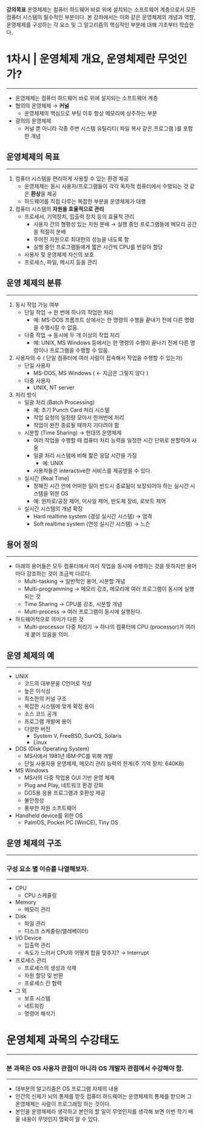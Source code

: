 **강의목표**
운영체제는 컴퓨터 하드웨어 바로 위에 설치되는 소프트웨어 계층으로서 모든 컴퓨터 시스템의 필수적인 부분이다. 본 강좌에서는 이와 같은 운영체제의 개념과 역할, 운영체제를 구성하는 각 요소 및 그 알고리즘의 핵심적인 부분에 대해 기초부터 학습한다.

# 1차시 | 운영체제 개요, 운영체제란 무엇인가?

---

- 운영체제는 컴퓨터 하드웨어 바로 위에 설치되는 소프트웨어 계층
- 협의의 운영체제 → **커널**
    - 운영체제의 핵심으로 부팅 이후 항상 메모리에 상주하는 부분
- 광의의 운영체제
    - 커널 뿐 아니라 각종 주변 시스템 유틸리티( 파일 복사 같은 프로그램 )를 포함한 개념

## 운영체제의 목표

---

1. 컴퓨터 시스템을 편리하게 사용할 수 있는 환경 제공
    - 운영체제는 동시 사용자/프로그램들이 각각 독자적 컴퓨터에서 수행되는 것 같은 **환상**을 제공
    - 하드웨어를 직접 다루는 복잡한 부분을 운영체제가 대행
2. 컴퓨터 시스템의 **자원을 효율적으로 관리**
    - 프로세서, 기억장치, 입출력 장치 등의 효율적 관리
        - 사용자 간의 형평성 있는 자원 분배 → 실행 중인 프로그램들에 메모리 공간을 적절히 분배
        - 주어진 자원으로 최대한의 성능을 내도록 함
        - 실행 중인 프로그램들에게 짧은 시간씩 CPU를 번갈아 할당
    - 사용자 및 운영체제 자신의 보호
    - 프로세스, 파일, 메시지 등을 관리

## 운영 체제의 분류

---

1. 동시 작업 가능 여부
    - 단일 작업 → 한 번에 하나의 작업만 처리
        - 예: MS-DOS 프롬프트 상에서는 한 명령의 수행을 끝내기 전에 다른 명령을 수행시킬 수 없음.
    - 다중 작업 → 동시에 두 개 이상의 작업 처리
        - 예: UNIX, MS Windows 등에서는 한 명령의 수행이 끝나기 전에 다른 명령이나 프로그램을 수행할 수 있음.
2. 사용자의 수 ( 단일 컴퓨터에 여러 사람이 접속해서 작업을 수행할 수 있는가)
    - 단일 사용자
        - MS-DOS, MS Windows ( ← 지금은 그렇지 않다 )
    - 다중 사용자
        - UNIX, NT server
3. 처리 방식
    - 일괄 처리 (Batch Processing)
        - 예: 초기 Punch Card 처리 시스템
        - 작업 요청의 일정량 모아서 한꺼번에 처리
        - 작업이 완전 종료될 때까지 기다려야 함
    - 시분할 (Time Sharing) → 현대의 운영체제
        - 여러 작업을 수행할 때 컴퓨터 처리 능력을 일정한 시간 단위로 분할하여 사용
        - 일괄 처리 시스템에 비해 짧은 응답 시간을 가짐
            - 예: UNIX
        - 사용자들은 interactive한 서비스를 제공받을 수 있다.
    - 실시간 (Real Time)
        - 정해진 시간 안에 어떠한 일이 반드시 종료됨이 보장되어야 하는 실시간 시스템을 위한 OS
        - 예: 원자로/공장 제어, 미사일 제어, 반도체 장비, 로보트 제어
    - 실시간 시스템의 개념 확장
        - Hard realtime system (경성 실시간 시스템) → 엄격
        - Soft realtime system (연성 실시간 시스템) → 느슨

## 용어 정의

---

- 아래의 용어들은 모두 컴퓨터에서 여러 작업을 동시에 수행하는 것을 뜻하지만 용어마다 강조하는 것이 조금씩 다르다.
    - Multi-tasking → 일반적인 용어, 시분할 개념
    - Multi-programming → 메모리 강조, 메모리에 여러 프로그램이 동시에 실행되는 것
    - Time Sharing → CPU를 강조, 시분할 개념
    - Multi-process → 여러 프로그램이 동시에 실행된다.
- 하드웨어적으로 의미가 다른 것
    - Multi-processor 다중 처리기 → 하나의 컴퓨터에 CPU (processor)가 여러 개 붙어 있음을 의미.

## 운영 체제의 예

---

- UNIX
    - 코드의 대부분을 C언어로 작성
    - 높은 이식성
    - 최소한의 커널 구조
    - 복잡한 시스템에 맞게 확장 용이
    - 소스 코드 공개
    - 프로그램 개발에 용이
    - 다양한 버전
        - System V, FreeBSD, SunOS, Solaris
        - Linux
- DOS (Disk Operating System)
    - MS사에서 1981년 IBM-PC를 위해 개발
    - 단일 사용자용 운영체제, 메모리 관리 능력의 한계(주 기억 장치: 640KB)
- MS Windows
    - MS사의 다중 작업용 GUI 기반 운영 체제
    - Plug and Play, 네트워크 환경 강화
    - DOS용 응용 프로그램과 호환성 제공
    - 불안정성
    - 풍부한 자원 소프트웨어
- Handheld device를 위한 OS
    - PalmOS, Pocket PC (WinCE), Tiny OS

## 운영 체제의 구조

---

### 구성 요소 별 이슈를 나열해보자.

---

- CPU
  - CPU 스케줄링
- Memory
  - 메모리 관리
- Disk
  - 파일 관리
  - 디스크 스케줄링(엘레베이터)
- I/O Device
  - 입출력 관리
  - 속도가 느려서 CPU와 어떻게 합을 맞추지? → Interrupt
- 프로세스 관리
    - 프로세스의 생성과 삭제
    - 자원 할당 및 반환
    - 프로세스 간 협력
- 그 외
    - 보호 시스템
    - 네트워킹
    - 명령어 해석기

# 운영체제 과목의 수강태도

---

### 본 과목은 OS 사용자 관점이 아니라 OS 개발자 관점에서 수강해야 함.

---

- 대부분의 알고리즘은 OS 프로그램 자체의 내용
- 인간의 신체가 뇌의 통제를 받듯 컴퓨터 하드웨어는 운영체제의 통제를 받으며 그 운영체제는 사람이 프로그래밍 하는 것이다.
- 본인을 운영체제라 생각하고 본인의 할 일이 무엇인지를 생각해 보면 이번 학기 배울 내용이 무엇인지 명확히 알 수 있다.